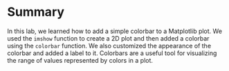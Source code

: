 # Summary

In this lab, we learned how to add a simple colorbar to a Matplotlib plot. We used the `imshow` function to create a 2D plot and then added a colorbar using the `colorbar` function. We also customized the appearance of the colorbar and added a label to it. Colorbars are a useful tool for visualizing the range of values represented by colors in a plot.
